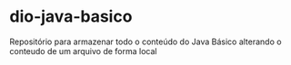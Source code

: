 # dio-java-basico
Repositório para armazenar todo o conteúdo do Java Básico
alterando o conteudo de um arquivo de forma local
